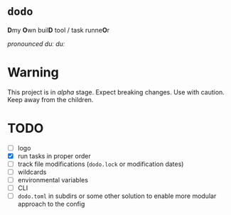 # `dodo`
**D**my **O**wn buil**D** tool / task runne**O**r

*pronounced duː duː*

# Warning

This project is in *alpha* stage. Expect breaking changes.
Use with caution. Keep away from the children.

# TODO
* [ ] logo
* [x] run tasks in proper order
* [ ] track file modifications (`dodo.lock` or modification dates)
* [ ] wildcards
* [ ] environmental variables
* [ ] CLI
* [ ] `dodo.toml` in subdirs or some other solution
  to enable more modular approach to the config
